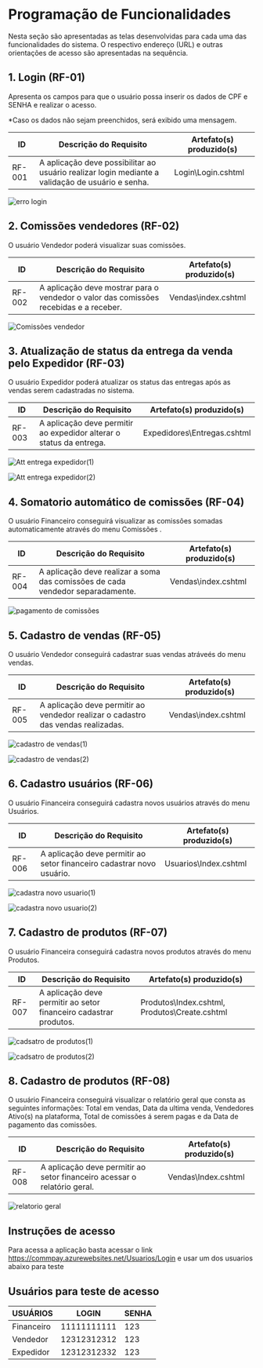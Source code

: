 # Programação de Funcionalidades

Nesta seção são apresentadas as telas desenvolvidas para cada uma das funcionalidades do sistema. O respectivo endereço (URL) e outras orientações de acesso são apresentadas na sequência.

## 1. Login (RF-01)

Apresenta os campos para que o usuário possa inserir os dados de CPF e SENHA e realizar o acesso.

*Caso os dados não sejam preenchidos, será exibido uma mensagem.

|ID    | Descrição do Requisito  | Artefato(s) produzido(s) |
|------|-----------------------------------------|----|
|RF-001| A aplicação deve possibilitar ao usuário realizar login mediante a validação de usuário e senha. | Login\Login.cshtml| 

![erro login](https://github.com/ICEI-PUC-Minas-PMV-ADS/CommPay/assets/111931438/ee3fdfc8-26cd-4ddb-a46e-eed582eb7769)

## 2. Comissões vendedores (RF-02)

O usuário Vendedor poderá visualizar suas comissões.

|ID    | Descrição do Requisito  | Artefato(s) produzido(s) |
|------|-----------------------------------------|----|
|RF-002|A aplicação deve mostrar para o vendedor o valor das comissões recebidas e a receber. | Vendas\index.cshtml  | 

![Comissões vendedor](https://github.com/ICEI-PUC-Minas-PMV-ADS/CommPay/assets/111931438/0b8f3430-a6f4-43cf-9af7-a30f91ceb53a)

## 3. Atualização de status da entrega da venda pelo Expedidor (RF-03)

O usuário Expedidor poderá atualizar os status das entregas após as vendas serem cadastradas no sistema.

|ID    | Descrição do Requisito  | Artefato(s) produzido(s) |
|------|-----------------------------------------|----|
|RF-003|A aplicação deve permitir ao expedidor alterar o status da entrega. |Expedidores\Entregas.cshtml| 

![Att entrega expedidor(1)](https://github.com/ICEI-PUC-Minas-PMV-ADS/CommPay/assets/111931438/f536bb8e-4dd1-44dd-84d1-eb8e73dbca2b)

![Att entrega expedidor(2)](https://github.com/ICEI-PUC-Minas-PMV-ADS/CommPay/assets/111931438/cd9c3340-e431-4db3-90d4-4f05ef721a82)

## 4. Somatorio automático de comissões (RF-04)

O usuário Financeiro conseguirá visualizar as comissões somadas automaticamente através do menu Comissões .

|ID    | Descrição do Requisito  | Artefato(s) produzido(s) |
|------|-----------------------------------------|----|
|RF-004|A aplicação deve realizar a soma das comissões de cada vendedor separadamente. |Vendas\index.cshtml | 

![pagamento de comissões](https://github.com/ICEI-PUC-Minas-PMV-ADS/CommPay/assets/111931438/62d23d75-03bd-4d29-b384-721739f39549)

## 5. Cadastro de vendas (RF-05)

O usuário Vendedor conseguirá cadastrar suas vendas atráveés do menu vendas.

|ID    | Descrição do Requisito  | Artefato(s) produzido(s) |
|------|-----------------------------------------|----|
|RF-005|A aplicação deve permitir ao vendedor realizar o cadastro das vendas realizadas. |Vendas\index.cshtml| 

![cadastro de vendas(1)](https://github.com/ICEI-PUC-Minas-PMV-ADS/CommPay/assets/111931438/91815f7d-e36c-435c-9356-c78b9f84abbe)

![cadastro de vendas(2)](https://github.com/ICEI-PUC-Minas-PMV-ADS/CommPay/assets/111931438/5095d4b5-e2e6-43f1-806e-b8d1cee82985)

## 6. Cadastro usuários (RF-06)

O usuário Financeira conseguirá cadastra novos usuários através do menu Usuários.

|ID    | Descrição do Requisito  | Artefato(s) produzido(s) |
|------|-----------------------------------------|----|
|RF-006|A aplicação deve permitir ao setor financeiro cadastrar novo usuário. |Usuarios\Index.cshtml | 

![cadastra novo usuario(1)](https://github.com/ICEI-PUC-Minas-PMV-ADS/CommPay/assets/111931438/e73899f1-7e4c-4003-b421-b609562a99e3)

![cadastra novo usuario(2)](https://github.com/ICEI-PUC-Minas-PMV-ADS/CommPay/assets/111931438/4388560d-7730-4036-abcf-9b2c3ac42f18)

## 7. Cadastro de produtos (RF-07)

O usuário Financeira conseguirá cadastra novos produtos através do menu Produtos.

|ID    | Descrição do Requisito  | Artefato(s) produzido(s) |
|------|-----------------------------------------|----|
|RF-007|A aplicação deve permitir ao setor financeiro cadastrar produtos. |Produtos\Index.cshtml, Produtos\Create.cshtml| 

![cadsatro de produtos(1)](https://github.com/ICEI-PUC-Minas-PMV-ADS/CommPay/assets/111931438/ad25d621-0ff7-4ea5-aa0b-0d0ac8e95898)

![cadsatro de produtos(2)](https://github.com/ICEI-PUC-Minas-PMV-ADS/CommPay/assets/111931438/c32476c2-16ec-4efd-948c-3ba8653178ae)

## 8. Cadastro de produtos (RF-08)

O usuário Financeira conseguirá visualizar o relatório geral que consta as seguintes informações: Total em vendas, Data da ultima venda, Vendedores Ativo(s) na plataforma, Total de comissões á serem pagas e da Data de pagamento das comissões.

|ID    | Descrição do Requisito  | Artefato(s) produzido(s) |
|------|-----------------------------------------|----|
|RF-008|A aplicação deve permitir ao setor financeiro acessar o relatório geral. |Vendas\Index.cshtml | 

![relatorio geral](https://github.com/ICEI-PUC-Minas-PMV-ADS/CommPay/assets/111931438/99ec51f4-001f-4416-9755-f9fddd0ac60a)


## Instruções de acesso

Para acessa a aplicação basta acessar o link  https://commpay.azurewebsites.net/Usuarios/Login e usar um dos usuarios abaixo para teste

## Usuários para teste de acesso

|USUÁRIOS  |    LOGIN    | SENHA |
|----------|-------------|-------|
|Financeiro| 11111111111 | 123   |
|Vendedor  | 12312312312 | 123   |
|Expedidor | 12312312332 | 123   |
